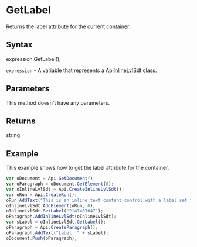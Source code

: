 # GetLabel

Returns the label attribute for the current container.

## Syntax

expression.GetLabel();

`expression` - A variable that represents a [ApiInlineLvlSdt](../ApiInlineLvlSdt.md) class.

## Parameters

This method doesn't have any parameters.

## Returns

string

## Example

This example shows how to get the label attribute for the container.

```javascript
var oDocument = Api.GetDocument();
var oParagraph = oDocument.GetElement(0);
var oInlineLvlSdt = Api.CreateInlineLvlSdt();
var oRun = Api.CreateRun();
oRun.AddText("This is an inline text content control with a label set to it.");
oInlineLvlSdt.AddElement(oRun, 0);
oInlineLvlSdt.SetLabel("2147483647");
oParagraph.AddInlineLvlSdt(oInlineLvlSdt);
var sLabel = oInlineLvlSdt.GetLabel();
oParagraph = Api.CreateParagraph();
oParagraph.AddText("Label: " + sLabel);
oDocument.Push(oParagraph);
```
